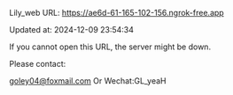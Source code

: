 Lily_web URL: https://ae6d-61-165-102-156.ngrok-free.app

Updated at: 2024-12-09 23:54:34

If you cannot open this URL, the server might be down.

Please contact: 

goley04@foxmail.com Or Wechat:GL_yeaH